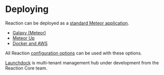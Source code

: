 # Deploying
Reaction can be deployed as a [standard Meteor application](http://guide.meteor.com/deployment.html).
- [Galaxy (Meteor)](developer/deploying/galaxy.md)
- [Meteor Up](developer/deploying/mup.md)
- [Docker and AWS](developer/deploying/docker.md)

All Reaction [configuration options](configuration.md) can be used with these options.

[Launchdock](developer/deploying/launchdock.md) is multi-tenant management hub under development from the Reaction Core team.
